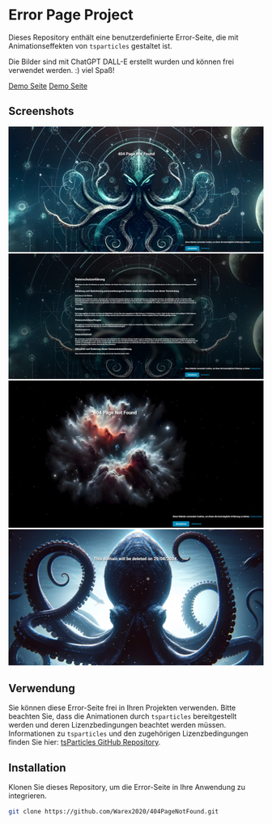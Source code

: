 # Error Page Project

Dieses Repository enthält eine benutzerdefinierte Error-Seite, die mit Animationseffekten von `tsparticles` gestaltet ist.

Die Bilder sind mit ChatGPT DALL-E erstellt wurden und können frei verwendet werden. :) viel Spaß!

[Demo Seite](https://404.syscgn.de/)
[Demo Seite](https://dariofazio.de/)

## Screenshots

![Error Page Screenshot](Screenshot/Screenshot1.jpg)
![Error Page Screenshot](Screenshot/Screenshot2.jpg)
![Error Page Screenshot](Screenshot/Screenshot3.jpg)
![Error Page Screenshot](Screenshot/Screenshot4.jpg)

## Verwendung

Sie können diese Error-Seite frei in Ihren Projekten verwenden. Bitte beachten Sie, dass die Animationen durch `tsparticles` bereitgestellt werden und deren Lizenzbedingungen beachtet werden müssen. Informationen zu `tsparticles` und den zugehörigen Lizenzbedingungen finden Sie hier: [tsParticles GitHub Repository](https://github.com/matteobruni/tsparticles).

## Installation

Klonen Sie dieses Repository, um die Error-Seite in Ihre Anwendung zu integrieren.

```bash
git clone https://github.com/Warex2020/404PageNotFound.git
